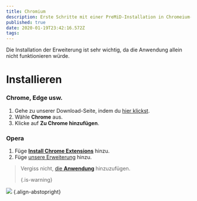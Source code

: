 ```yaml
---
title: Chromium
description: Erste Schritte mit einer PreMiD-Installation in Chromeium-basierten Browsern
published: true
date: 2020-01-19T23:42:16.572Z
tags:
---
```


Die Installation der Erweiterung ist sehr wichtig, da die Anwendung allein nicht funktionieren würde.

# Installieren
### Chrome, Edge usw.
1. Gehe zu unserer Download-Seite, indem du [hier klickst](https://premid.app/downloads).
2. Wähle **Chrome** aus.
3. Klicke auf **Zu Chrome hinzufügen**.

### Opera
1. Füge **[Install Chrome Extensions](https://addons.opera.com/en/extensions/details/install-chrome-extensions/)** hinzu.
2. Füge [unsere Erweiterung](https://premid.app/downloads) hinzu.

> Vergiss nicht, [die **Anwendung**](/install) hinzuzufügen. 
> 
> {.is-warning}

![](https://img.icons8.com/color/2x/chrome.png) {.align-abstopright}